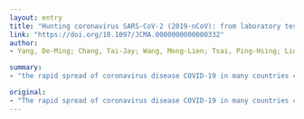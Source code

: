 ```yaml
---
layout: entry
title: "Hunting coronavirus SARS-CoV-2 (2019-nCoV): from laboratory testing back to basic research"
link: "https://doi.org/10.1097/JCMA.0000000000000332"
author:
- Yang, De-Ming; Chang, Tai-Jay; Wang, Mong-Lien; Tsai, Ping-Hsing; Lin, Ta-Hsien; Wang, Chin-Tien; Liang, Kung-Hao

summary:
- "the rapid spread of coronavirus disease COVID-19 in many countries causes daily inconvenience, and even life-threat for elderly population. We maintain the quarantined essentially as for as others saved from the virus. The routine laboratory test to confirm whether infected by SARS-CoV-2/2019-nCov or not is through rRT-PCR (qPCR) with certain sequence regions that recognize SARS RNA genome."

original:
- "The rapid spread of coronavirus disease COVID-19 in many countries causes citizens of daily inconvenience, and even life-threat for elderly population. The invasion of the main pathogen, severe acute respiratory syndrome coronavirus 2 (SARS-CoV-2; 2019-nCov), into human body causes different levels of impact to various patients. One of the most important issues for COVID-19 is how to defend this virus with the ability to foresee the infected targets. Thus, we maintain the quarantined essentially as for as others saved from COVID-19. So far, the routine laboratory test to confirm whether infected by SARS-CoV-2/2019-nCov or not is through rRT-PCR (qPCR) with certain sequence regions that recognize SARS-CoV-2/2019-nCoV RNA genome. The heavy loading of rRT-PCR (qPCR) machine and handling labor have tight-packed the instruments as well as the man power almost in every country. Therefore, the alternative approaches are eagerly waiting to be developed. In this review article, we sort out some state-of-the-art novel approaches that might be applied for a fast, sensitive and precise detection of SARS-CoV-2/2019-nCov not only to help the routine laboratory testing but also to improve effective quarantine."
---
```


